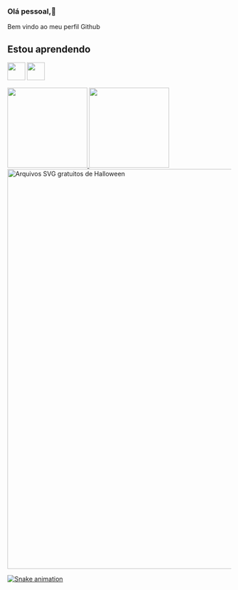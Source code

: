### Olá pessoal,👋
Bem vindo ao meu perfil Github

<!--
**LucasFogaca741/LucasFogaca741** is a ✨ _special_ ✨ repository because its `README.md` (this file) appears on your GitHub profile.

- 🔭 Atualmente estou trabalhando no Instituto de Pesquisas Eldorado
- 🌱 Atualmente estou cursando logística e também buscando conhecimentos em programação
- 👯 Estou procurando colaborar com novas idéias em meu departamento
- 🤔 Estou procurando ajuda com programas específico para logística
- 💬 Pergunte-me sobre o que quiser saber sobre mim
- 📫 https://www.linkedin.com/in/lucas-fogaca-pereira-7379aa108?utm_source=share&utm_campaign=share_via&utm_content=profile&utm_medium=android_app
-->

## Estou aprendendo

<img loading="lazy" src="https://cdn.jsdelivr.net/gh/devicons/devicon/icons/java/java-original.svg" width="40" height="40"/> <img loading="lazy" src="https://cdn.jsdelivr.net/gh/devicons/devicon/icons/linux/linux-original.svg" width="40" height="40"/>

<div>
<a href="https://github.com/seu-usuário-aqui">
<img loading="lazy" height="180em" src="https://github-readme-stats.vercel.app/api/top-langs/?username=seu-usuário-aqui&layout=compact&langs_count=7&theme=dracula"/>
<img loading="lazy" height="180em" src="https://github-readme-stats.vercel.app/api?username=seu-usuário-aqui&show_icons=true&theme=dracula&include_all_commits=true&count_private=true"/>
</div>

<img decoding="async" width="900" height="900" src="https://avatoon.me/wp-content/uploads/2022/09/57.jpg" class="attachment-large size-large wp-image-112937" alt="Arquivos SVG gratuitos de Halloween" loading="lazy" srcset="https://avatoon.me/wp-content/uploads/2022/09/57.jpg 900w, https://avatoon.me/wp-content/uploads/2022/09/57-300x300.jpg 300w, https://avatoon.me/wp-content/uploads/2022/09/57-100x100.jpg 100w, https://avatoon.me/wp-content/uploads/2022/09/57-600x600.jpg 600w, https://avatoon.me/wp-content/uploads/2022/09/57-150x150.jpg 150w, https://avatoon.me/wp-content/uploads/2022/09/57-768x768.jpg 768w, https://avatoon.me/wp-content/uploads/2022/09/57-400x400.jpg 400w" sizes="(max-width: 900px) 100vw, 900px">


![Snake animation](https://github.com/seu-usuário-aqui/seu-usuário-aqui/blob/output/github-contribution-grid-snake.svg)
